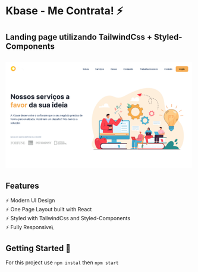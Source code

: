 # Kbase - Me Contrata! ⚡️ 

## Landing page utilizando TailwindCss + Styled-Components

<h2 align="center">
  <img src="https://github.com/aton-py/tailwind_styled-components_landing_page/blob/main/snapshot.png" alt="Gatsby Simplefolio" width="600px" />
  <br>
</h2>

## Features

⚡️ Modern UI Design\
⚡️ One Page Layout built with React\
⚡️ Styled with TailwindCss and Styled-Components\
⚡️ Fully Responsive\

## Getting Started 🚀

For this project use `npm instal` then `npm start`
